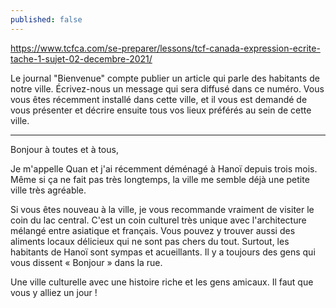 ```yaml
---
published: false
---
```

https://www.tcfca.com/se-preparer/lessons/tcf-canada-expression-ecrite-tache-1-sujet-02-decembre-2021/

Le journal "Bienvenue" compte publier un article qui parle des habitants de notre ville. Écrivez-nous un message qui 
sera diffusé dans ce numéro.
Vous vous êtes récemment installé dans cette ville, et il vous est demandé de vous présenter et décrire ensuite tous vos lieux préférés au sein de cette ville.

---

Bonjour à toutes et à tous,

Je m'appelle Quan et j'ai récemment déménagé à Hanoï depuis trois mois. Même si ça ne fait pas très longtemps, la ville me semble déjà une petite ville très agréable.

Si vous êtes nouveau à la ville, je vous recommande vraiment de visiter le coin du lac central. C'est un coin culturel très unique avec l'architecture mélangé entre asiatique et français. Vous pouvez y trouver aussi des aliments locaux délicieux qui ne sont pas chers du tout. Surtout, les habitants de Hanoï sont sympas et acueillants. Il y a toujours des gens qui vous dissent « Bonjour » dans la rue.

Une ville culturelle avec une histoire riche et les gens amicaux. Il faut que vous y alliez un jour !